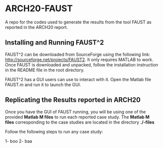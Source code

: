 # ARCH20-FAUST
A repo for the codes used to generate the results from the tool FAUST as reported in the ARCH20 report.


## Installing and Running FAUST^2

FAUST^2 can be downloaded from SourceForge using the following link: http://sourceforge.net/projects/FAUST2. It only requires MATLAB to work. Once FAUST is downloaded and unpacked, follow the installation instruction in the README file in the root directory.

FAUST^2 has a GUI users can use to interact with it.
Open the Matlab file FAUST.m and run it to launch the GUI.


## Replicating the Results reported in ARCH20

Once you have the GUI of FAUST running, you will be using one of the provided **Matlab M files** to run each reported case study.
The **Matlab M files** corresponding to the case studies are located in the directory **./-files**

Follow the following steps to run any case study:

  1- boo
  2- baa
 

